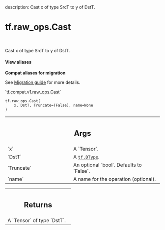 description: Cast x of type SrcT to y of DstT.

<div itemscope itemtype="http://developers.google.com/ReferenceObject">
<meta itemprop="name" content="tf.raw_ops.Cast" />
<meta itemprop="path" content="Stable" />
</div>

# tf.raw_ops.Cast

<!-- Insert buttons and diff -->

<table class="tfo-notebook-buttons tfo-api nocontent" align="left">

</table>



Cast x of type SrcT to y of DstT.

<section class="expandable">
  <h4 class="showalways">View aliases</h4>
  <p>
<b>Compat aliases for migration</b>
<p>See
<a href="https://www.tensorflow.org/guide/migrate">Migration guide</a> for
more details.</p>
<p>`tf.compat.v1.raw_ops.Cast`</p>
</p>
</section>

<pre class="devsite-click-to-copy prettyprint lang-py tfo-signature-link">
<code>tf.raw_ops.Cast(
    x, DstT, Truncate=(False), name=None
)
</code></pre>



<!-- Placeholder for "Used in" -->


<!-- Tabular view -->
 <table class="responsive fixed orange">
<colgroup><col width="214px"><col></colgroup>
<tr><th colspan="2"><h2 class="add-link">Args</h2></th></tr>

<tr>
<td>
`x`
</td>
<td>
A `Tensor`.
</td>
</tr><tr>
<td>
`DstT`
</td>
<td>
A <a href="../../tf/dtypes/DType.md"><code>tf.DType</code></a>.
</td>
</tr><tr>
<td>
`Truncate`
</td>
<td>
An optional `bool`. Defaults to `False`.
</td>
</tr><tr>
<td>
`name`
</td>
<td>
A name for the operation (optional).
</td>
</tr>
</table>



<!-- Tabular view -->
 <table class="responsive fixed orange">
<colgroup><col width="214px"><col></colgroup>
<tr><th colspan="2"><h2 class="add-link">Returns</h2></th></tr>
<tr class="alt">
<td colspan="2">
A `Tensor` of type `DstT`.
</td>
</tr>

</table>

